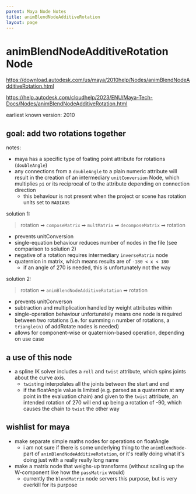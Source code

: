 ```yaml
---
parent: Maya Node Notes
title: animBlendNodeAdditiveRotation
layout: page
---
```


# animBlendNodeAdditiveRotation Node

https://download.autodesk.com/us/maya/2010help/Nodes/animBlendNodeAdditiveRotation.html

https://help.autodesk.com/cloudhelp/2023/ENU/Maya-Tech-Docs/Nodes/animBlendNodeAdditiveRotation.html

earliest known version: 2010

## goal: add two rotations together

notes:
- maya has a specific type of foating point attribute for rotations (`doubleAngle`)
- any connections from a `doubleAngle` to a plain numeric attribute will result in the creation of an intermediary `unitConversion` Node, which multiplies `pi` or its reciprocal of to the attribute depending on connection direction
	- this behaviour is not present when the project or scene has rotation units set to `RADIANS`

solution 1:
> rotation ➡ `composeMatrix` ➡ `multMatrix` ➡ `decomposeMatrix` ➡ rotation
- prevents unitConversion
- single-equation behaviour reduces number of nodes in the file (see comparison to solution 2)
- negative of a rotation requires intermediary `inverseMatrix` node
- quaternion in matrix, which means results are of `-180 < x < 180`
	- if an angle of 270 is needed, this is unfortunately not the way

solution 2:
> rotation ➡ `animBlendNodeAdditiveRotation` ➡ rotation
- prevents unitConverson
- subtraction and multiplication handled by weight attributes within
- single-operation behaviour unfortunately means one node is required between two rotations (i.e. for summing `n` number of rotations, a `triangle(n)` of addRotate nodes is needed)
- allows for component-wise or quaternion-based operation, depending on use case

## a use of this node

- a spline IK solver includes a `roll` and `twist` attribute, which spins joints about the curve axis.
	- `twist`ing interpolates all the joints between the start and end
	- if the floatAngle value is limited (e.g. parsed as a quaternion at any point in the evaluation chain) and given to the `twist` attribute, an intended rotation of 270 will end up being a rotation of -90, which causes the chain to `twist` the other way

## wishlist for maya
- make separate simple maths nodes for operations on floatAngle
	- i am not sure if there is some underlying thing to the `animBlendNode-` part of `animBlendNodeAdditiveRotation`, or it's really doing what it's doing just with a really really long name
- make a matrix node that weighs-up transforms (without scaling up the W-component like how the `passMatrix` would)
	- currently the `blendMatrix` node servers this purpose, but is very overkill for its purpose